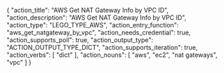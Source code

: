 {
"action_title": "AWS Get NAT Gateway Info by VPC ID",
"action_description": "AWS Get NAT Gateway Info by VPC ID",
"action_type": "LEGO_TYPE_AWS",
"action_entry_function": "aws_get_natgateway_by_vpc",
"action_needs_credential": true,
"action_supports_poll": true,
"action_output_type": "ACTION_OUTPUT_TYPE_DICT",
"action_supports_iteration": true,
"action_verbs": [
"dict"
],
"action_nouns": [
"aws",
"ec2",
"nat gateways",
"vpc"
]
}
